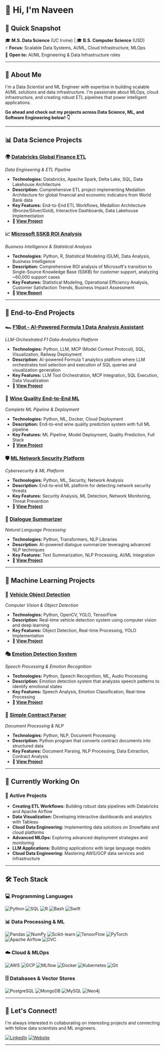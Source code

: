 # 👋 Hi, I'm Naveen

## 📌 Quick Snapshot
🎓 **M.S. Data Science** (UC Irvine) | 🎓 **B.S. Computer Science** (USD)  
⚡ **Focus:** Scalable Data Systems, AI/ML, Cloud Infrastructure, MLOps  
📍 **Open to:** AI/ML Engineering & Data Infrastructure roles  

---

## 🚀 About Me

I'm a Data Scientist and ML Engineer with expertise in building scalable AI/ML solutions and data infrastructure. I'm passionate about MLOps, cloud infrastructure, and creating robust ETL pipelines that power intelligent applications.

**Go ahead and check out my projects across Data Science, ML, and Software Engineering below! 👇**

---

## 📊 Data Science Projects

### 🌍 [Databricks Global Finance ETL](https://github.com/Messinavu10/databricks-global-finance-etl)
*Data Engineering & ETL Pipeline*

- **Technologies:** Databricks, Apache Spark, Delta Lake, SQL, Data Lakehouse Architecture
- **Description:** Comprehensive ETL project implementing Medallion Architecture for global financial and economic indicators from World Bank data
- **Key Features:** End-to-End ETL Workflows, Medallion Architecture (Bronze/Silver/Gold), Interactive Dashboards, Data Lakehouse Implementation
- **🔗 [View Project](https://github.com/Messinavu10/databricks-global-finance-etl)**

### 📈 [Microsoft SSKB ROI Analysis](https://drive.google.com/file/d/1TBGQ7TFB8IRhZ2jgCq9O3ophsLBAlsDJ/view?pli=1)
*Business Intelligence & Statistical Analysis*

- **Technologies:** Python, R, Statistical Modeling (GLM), Data Analysis, Business Intelligence
- **Description:** Comprehensive ROI analysis of Microsoft's transition to Single-Source Knowledge Base (SSKB) for customer support, analyzing ~60,000 support cases
- **Key Features:** Statistical Modeling, Operational Efficiency Analysis, Customer Satisfaction Trends, Business Impact Assessment
- **🔗 [View Report](https://drive.google.com/file/d/1TBGQ7TFB8IRhZ2jgCq9O3ophsLBAlsDJ/view?pli=1)**

---

## 🔄 End-to-End Projects

### 🏎️ [F1Bot - AI-Powered Formula 1 Data Analysis Assistant](https://github.com/Messinavu10/formula-1-bot)
*LLM-Orchestrated F1 Data-Analytics Platform*

- **Technologies:** Python, LLM, MCP (Model Context Protocol), SQL, Visualization, Railway Deployment
- **Description:** AI-powered Formula 1 analytics platform where LLM orchestrates tool selection and execution of SQL queries and visualization generation
- **Key Features:** LLM Tool Orchestration, MCP Integration, SQL Execution, Data Visualization
- **🔗 [View Project](https://github.com/Messinavu10/formula-1-bot)**

### 🍷 [Wine Quality End-to-End ML](https://github.com/Messinavu10/Wine-Quality-End-To-End-ML-Project)
*Complete ML Pipeline & Deployment*

- **Technologies:** Python, ML, Docker, Cloud Deployment
- **Description:** End-to-end wine quality prediction system with full ML pipeline
- **Key Features:** ML Pipeline, Model Deployment, Quality Prediction, Full Stack
- **🔗 [View Project](https://github.com/Messinavu10/Wine-Quality-End-To-End-ML-Project)**

### 🛡️ [ML Network Security Platform](https://github.com/Messinavu10/ML-Network-Security)
*Cybersecurity & ML Platform*

- **Technologies:** Python, ML, Security, Network Analysis
- **Description:** End-to-end ML platform for detecting network security threats
- **Key Features:** Security Analysis, ML Detection, Network Monitoring, Threat Prevention
- **🔗 [View Project](https://github.com/Messinavu10/ML-Network-Security)**

### 📝 [Dialogue Summarizer](https://github.com/Messinavu10/TextSummarizer)
*Natural Language Processing*

- **Technologies:** Python, Transformers, NLP Libraries
- **Description:** AI-powered dialogue summarizer leveraging advanced NLP techniques
- **Key Features:** Text Summarization, NLP Processing, AI/ML Integration
- **🔗 [View Project](https://github.com/Messinavu10/TextSummarizer)**

---

## 🤖 Machine Learning Projects

### 🧠 [Vehicle Object Detection](https://github.com/Messinavu10/Vehicle-Object-Detection)
*Computer Vision & Object Detection*

- **Technologies:** Python, OpenCV, YOLO, TensorFlow
- **Description:** Real-time vehicle detection system using computer vision and deep learning
- **Key Features:** Object Detection, Real-time Processing, YOLO Implementation
- **🔗 [View Project](https://github.com/Messinavu10/Vehicle-Object-Detection)**

### 🎭 [Emotion Detection System](https://github.com/Messinavu10/Emotion-Detection-System)
*Speech Processing & Emotion Recognition*

- **Technologies:** Python, Speech Recognition, ML, Audio Processing
- **Description:** Emotion detection system that analyzes speech patterns to identify emotional states
- **Key Features:** Speech Analysis, Emotion Classification, Real-time Processing
- **🔗 [View Project](https://github.com/Messinavu10/Emotion-Detection-System)**

### 📄 [Simple Contract Parser](https://github.com/Messinavu10/simple-contract-parser)
*Document Processing & NLP*

- **Technologies:** Python, NLP, Document Processing
- **Description:** Python program that converts contract documents into structured data
- **Key Features:** Document Parsing, NLP Processing, Data Extraction, Contract Analysis
- **🔗 [View Project](https://github.com/Messinavu10/simple-contract-parser)**

---

## 🔬 Currently Working On

### 🎯 Active Projects
- **Creating ETL Workflows:** Building robust data pipelines with Databricks and Apache Airflow
- **Data Visualization:** Developing interactive dashboards and analytics with Tableau
- **Cloud Data Engineering:** Implementing data solutions on Snowflake and cloud platforms
- **Advanced MLOps:** Exploring advanced deployment strategies and monitoring
- **LLM Applications:** Building applications with large language models
- **Cloud Data Engineering:** Mastering AWS/GCP data services and infrastructure

---

## 🛠️ Tech Stack

### 💻 Programming Languages
![Python](https://img.shields.io/badge/Python-3776AB?style=for-the-badge&logo=python&logoColor=white)
![SQL](https://img.shields.io/badge/SQL-4479A1?style=for-the-badge&logo=mysql&logoColor=white)
![R](https://img.shields.io/badge/R-276DC3?style=for-the-badge&logo=r&logoColor=white)
![Bash](https://img.shields.io/badge/Bash-4EAA25?style=for-the-badge&logo=gnu-bash&logoColor=white)
![Swift](https://img.shields.io/badge/Swift-FA7343?style=for-the-badge&logo=swift&logoColor=white)

### 📊 Data Processing & ML
![Pandas](https://img.shields.io/badge/Pandas-150458?style=for-the-badge&logo=pandas&logoColor=white)
![NumPy](https://img.shields.io/badge/NumPy-013243?style=for-the-badge&logo=numpy&logoColor=white)
![Scikit-learn](https://img.shields.io/badge/Scikit--learn-F7931E?style=for-the-badge&logo=scikit-learn&logoColor=white)
![TensorFlow](https://img.shields.io/badge/TensorFlow-FF6F00?style=for-the-badge&logo=tensorflow&logoColor=white)
![PyTorch](https://img.shields.io/badge/PyTorch-EE4C2C?style=for-the-badge&logo=pytorch&logoColor=white)
![Apache Airflow](https://img.shields.io/badge/Apache_Airflow-017CEE?style=for-the-badge&logo=apache-airflow&logoColor=white)
![DVC](https://img.shields.io/badge/DVC-945DD6?style=for-the-badge&logo=dvc&logoColor=white)

### ☁️ Cloud & MLOps
![AWS](https://img.shields.io/badge/AWS-232F3E?style=for-the-badge&logo=amazon-aws&logoColor=white)
![GCP](https://img.shields.io/badge/Google_Cloud-4285F4?style=for-the-badge&logo=google-cloud&logoColor=white)
![MLflow](https://img.shields.io/badge/MLflow-019733?style=for-the-badge&logo=mlflow&logoColor=white)
![Docker](https://img.shields.io/badge/Docker-2496ED?style=for-the-badge&logo=docker&logoColor=white)
![Kubernetes](https://img.shields.io/badge/Kubernetes-326CE5?style=for-the-badge&logo=kubernetes&logoColor=white)
![Git](https://img.shields.io/badge/Git-F05032?style=for-the-badge&logo=git&logoColor=white)

### 🗄️ Databases & Vector Stores
![PostgreSQL](https://img.shields.io/badge/PostgreSQL-316192?style=for-the-badge&logo=postgresql&logoColor=white)
![MongoDB](https://img.shields.io/badge/MongoDB-4EA94B?style=for-the-badge&logo=mongodb&logoColor=white)
![MySQL](https://img.shields.io/badge/MySQL-4479A1?style=for-the-badge&logo=mysql&logoColor=white)
![Neo4j](https://img.shields.io/badge/Neo4j-018bff?style=for-the-badge&logo=neo4j&logoColor=white)

---

## 🤝 Let's Connect!

I'm always interested in collaborating on interesting projects and connecting with fellow data scientists and ML engineers.

[![LinkedIn](https://img.shields.io/badge/LinkedIn-0077B5?style=for-the-badge&logo=linkedin&logoColor=white)](https://www.linkedin.com/in/messinavu10/)
[![Website](https://img.shields.io/badge/Portfolio-FF5722?style=for-the-badge&logo=google-chrome&logoColor=white)](https://messinavu10.github.io/home)

---
